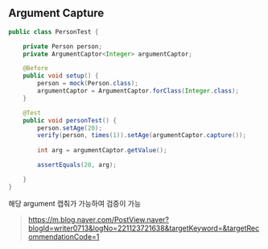 ## Argument Capture

``` java
public class PersonTest {

    private Person person;
    private ArgumentCaptor<Integer> argumentCaptor;

    @Before
    public void setup() {
        person = mock(Person.class);
        argumentCaptor = ArgumentCaptor.forClass(Integer.class);
    }

    @Test
    public void personTest() {
        person.setAge(20);
        verify(person, times(1)).setAge(argumentCaptor.capture());
        
        int arg = argumentCaptor.getValue();

        assertEquals(20, arg);

    }
}
```
해당 argument 캡춰가 가능하여 검증이 가능


> https://m.blog.naver.com/PostView.naver?blogId=writer0713&logNo=221123721638&targetKeyword=&targetRecommendationCode=1
